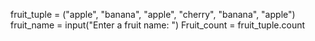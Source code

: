 fruit_tuple = ("apple", "banana", "apple", "cherry", "banana", "apple")
fruit_name = input("Enter a fruit name: ")
Fruit_count = fruit_tuple.count